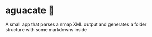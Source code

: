 # aguacate 🥑
A small app that parses a nmap XML output and generates a folder structure with some markdowns inside
